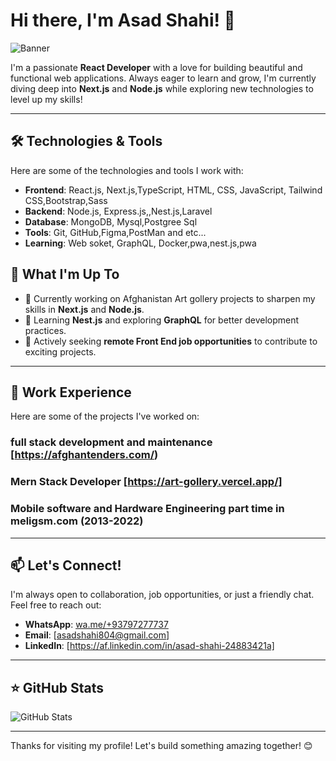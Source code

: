 # Hi there, I'm Asad Shahi! 👋

![Banner](https://via.placeholder.com/1200x400) 

I'm a passionate **React Developer** with a love for building beautiful and functional web applications. Always eager to learn and grow, I'm currently diving deep into **Next.js** and **Node.js** while exploring new technologies to level up my skills!

---
## 🛠️ Technologies & Tools
Here are some of the technologies and tools I work with:

- **Frontend**: React.js, Next.js,TypeScript, HTML, CSS, JavaScript, Tailwind CSS,Bootstrap,Sass
- **Backend**: Node.js, Express.js,,Nest.js,Laravel
- **Database**: MongoDB, Mysql,Postgree Sql
- **Tools**: Git, GitHub,Figma,PostMan and etc...
- **Learning**: Web soket, GraphQL, Docker,pwa,nest.js,pwa

## 🌱 What I'm Up To
- 🔭 Currently working on Afghanistan Art gollery projects to sharpen my skills in **Next.js** and **Node.js**.
- 🌱 Learning **Nest.js** and exploring **GraphQL** for better development practices.
- 💼 Actively seeking **remote Front End job opportunities** to contribute to exciting projects.

---

## 🚀 Work Experience 
Here are some of the projects I've worked on:

### full stack development and maintenance [https://afghantenders.com/) 
### Mern Stack Developer [https://art-gollery.vercel.app/]
### Mobile software and Hardware Engineering part time in meligsm.com (2013-2022) 

---

## 📫 Let's Connect!
I'm always open to collaboration, job opportunities, or just a friendly chat. Feel free to reach out:

- **WhatsApp**: [wa.me/+93797277737](https://wa.me/+93797277737)
- **Email**: [asadshahi804@gmail.com] 
- **LinkedIn**: [https://af.linkedin.com/in/asad-shahi-24883421a] 

---

## ⭐ GitHub Stats
![GitHub Stats](https://github-readme-stats.vercel.app/api?username=AsadShahi&show_icons=true&theme=radical)

---
Thanks for visiting my profile! Let's build something amazing together! 😊
